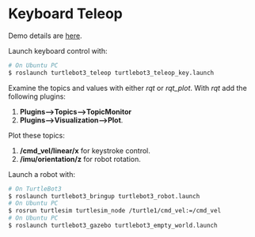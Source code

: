 # Keyboard Teleop

Demo details are [here](http://turtlebot3.robotis.com/en/latest/bringup.html).

Launch keyboard control with: 
```bash
# On Ubuntu PC
$ roslaunch turtlebot3_teleop turtlebot3_teleop_key.launch
```

Examine the topics and values with either *rqt* or *rqt_plot*.
With *rqt* add the following plugins:
   1) **Plugins-->Topics-->TopicMonitor** 
   2) **Plugins-->Visualization-->Plot**. 


Plot these topics:
 1) **/cmd_vel/linear/x** for keystroke control.
 2) **/imu/orientation/z** for robot rotation.
 
 Launch a robot with:
```bash
# On TurtleBot3
$ roslaunch turtlebot3_bringup turtlebot3_robot.launch
# On Ubuntu PC
$ rosrun turtlesim turtlesim_node /turtle1/cmd_vel:=/cmd_vel
# On Ubuntu PC
$ roslaunch turtlebot3_gazebo turtlebot3_empty_world.launch
```



